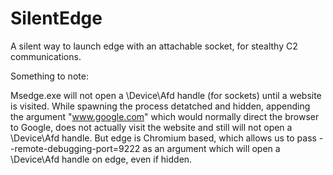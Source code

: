 # SilentEdge
A silent way to launch edge with an attachable socket, for stealthy C2 communications.


Something to note:

Msedge.exe will not open a \Device\Afd handle (for sockets) until a website is visited. While spawning the process detatched and hidden, appending the argument "www.google.com" which would normally direct the browser to Google, does not actually visit the website and still will not open a \Device\Afd handle. But edge is Chromium based, which allows us to pass --remote-debugging-port=9222 as an argument which will open a \Device\Afd handle on edge, even if hidden.
